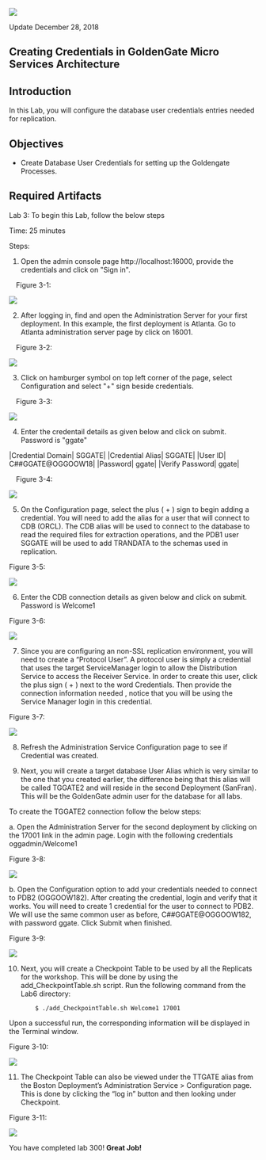 ![](images/300/Lab300_image1.PNG)

Update December 28, 2018

## Creating Credentials in GoldenGate Micro Services Architecture
## Introduction

In this Lab, you will configure the database user credentials entries needed for replication. 

## Objectives

-   Create Database User Credentials for setting up the Goldengate Processes.


## Required Artifacts

Lab 3: To begin this Lab, follow the below steps

Time: 25 minutes

Steps:

1.	Open the admin console page http://localhost:16000, provide the credentials and click on "Sign in".

 Figure 3-1:

![](images/400/Lab300_image110.PNG)

2. After logging in, find and open the Administration Server for your first deployment. In this example, the first deployment is Atlanta. Go to Atlanta administration server page by click on 16001.

 Figure 3-2:

![](images/400/Lab300_image120.PNG)

3. Click on hamburger symbol on top left corner of the page, select Configuration and select "+" sign beside credentials.

 Figure 3-3:

![](images/400/Lab300_image130.PNG)


4. Enter the credentail details as given below and click on submit. Password is "ggate"

|Credential Domain|	SGGATE|
|Credential Alias|	SGGATE|
|User ID|	C##GGATE@OGGOOW18|
|Password|	ggate|
|Verify Password| 	 ggate|


 Figure 3-4:

![](images/400/Lab300_image150.PNG)


5.  On the Configuration page, select the plus ( + ) sign to begin adding a credential. You will need to add the alias for a user that will connect to CDB (ORCL). The CDB alias will be used to connect to the database to read the required files for extraction operations, and the PDB1 user SGGATE will be used to add TRANDATA to the schemas used in replication.

Figure 3-5:

![](images/300/Lab300_image3.3.PNG) 


6. Enter the CDB connection details as given below and click on submit. Password is Welcome1

Figure 3-6:

![](images/300/Lab300_image3.2.PNG) 


7.	Since you are configuring an non-SSL replication environment, you will need to create a “Protocol User”. A protocol user is simply a credential that uses the target ServiceManager login to allow the Distribution Service to access the Receiver Service.
In order to create this user, click the plus sign ( + ) next to the word Credentials. Then provide the connection information needed , notice that you will be using the Service Manager login in this credential.

Figure 3-7:

![](images/400/Lab300_image190.PNG) 
 

8.	Refresh the Administration Service Configuration page to see if Credential was created.


9.  Next, you will create a target database User Alias which is very similar to the one that you created earlier, the difference being that this alias will be called TGGATE2 and will reside in the second Deployment (SanFran).  This will be the GoldenGate admin user for the database for all labs.

To create the TGGATE2 connection follow the below steps:

a. Open the Administration Server for the second deployment by clicking on the 17001 link in the admin page. Login with the following credentials oggadmin/Welcome1

Figure 3-8:

![](images/400/Lab300_image330.PNG)

b. Open the Configuration option to add your credentials needed to connect to PDB2 (OGGOOW182). After creating the credential, login and verify that it works. You will need to create 1 credential for the user to connect to PDB2. We will use the same common user as before, C##GGATE@OGGOOW182, with password ggate. Click Submit when finished.

Figure 3-9:

![](images/400/Lab300_image340.PNG) 
 

10.	Next, you will create a Checkpoint Table to be used by all the Replicats for the workshop. This will be done by using the add_CheckpointTable.sh script. Run the following command from the Lab6 directory:

            $ ./add_CheckpointTable.sh Welcome1 17001

Upon a successful run, the corresponding information will be displayed in the Terminal window.

Figure 3-10:

![](images/300/Lab300_image8.PNG) 


11. The Checkpoint Table can also be viewed under the TTGATE alias from the Boston Deployment’s Administration Service > Configuration page. This is done by clicking the “log in” button and then looking under Checkpoint.

Figure 3-11:

![](images/300/Lab300_image9.0.PNG) 

You have completed lab 300!   **Great Job!**












